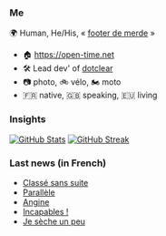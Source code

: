 ### Me

🌍 Human, He/His, « [footer de merde](https://open-time.net/post/2013/07/17/La-veritable-histoire-du-Footer-de-merde-) » 
* 🏠 https://open-time.net 
* 🛠️ Lead dev' of [dotclear](https://git.dotclear.org/dev/dotclear)
* 📷 photo, 🚲 vélo, 🏍️ moto 
* 🇫🇷 native, 🇬🇧 speaking, 🇪🇺 living

### Insights

[![GitHub Stats](https://github-readme-stats-sigma-five.vercel.app/api?username=franck-paul)](https://github.com/franck-paul)
[![GitHub Streak](https://github-readme-streak-stats.herokuapp.com?user=franck-paul)](https://git.io/streak-stats)

### Last news (in French)

<!-- BLOG-POST-LIST:START -->
- [Classé sans suite](https://open-time.net/post/2023/12/15/Classe-sans-suite)
- [Parallèle](https://open-time.net/post/2023/12/14/Parallele)
- [Angine](https://open-time.net/post/2023/12/13/Angine)
- [Incapables !](https://open-time.net/post/2023/12/12/Incapables-)
- [Je sèche un peu](https://open-time.net/post/2023/12/11/Je-seche-un-peu)
<!-- BLOG-POST-LIST:END -->
